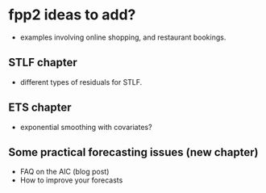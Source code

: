 # fpp2 ideas to add?

 * examples involving online shopping, and restaurant bookings.

## STLF chapter
 * different types of residuals for STLF.

## ETS chapter
 * exponential smoothing with covariates?

## Some practical forecasting issues (new chapter)
 * FAQ on the AIC (blog post)
 * How to improve your forecasts
